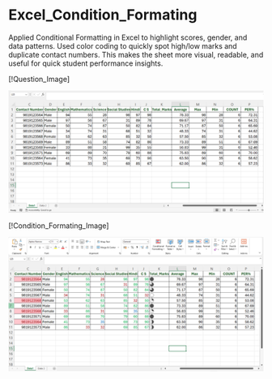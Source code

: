 # Excel_Condition_Formating
Applied Conditional Formatting in Excel to highlight scores, gender, and data patterns. Used color coding to quickly spot high/low marks and duplicate contact numbers. This makes the sheet more visual, readable, and useful for quick student performance insights.

[!Question_Image]

<img src="https://github.com/amolhatwar/Excel_Condition_Formating/blob/9793f54fcb882d36360060b5db5deaaef4c0545b/Question.png" alt="image Description" Width="600">
<br>

[!Condition_Formating_Image]

<img src="https://github.com/amolhatwar/Excel_Condition_Formating/blob/9793f54fcb882d36360060b5db5deaaef4c0545b/Solution.png" alt="image Description" Width="600">
<br>
